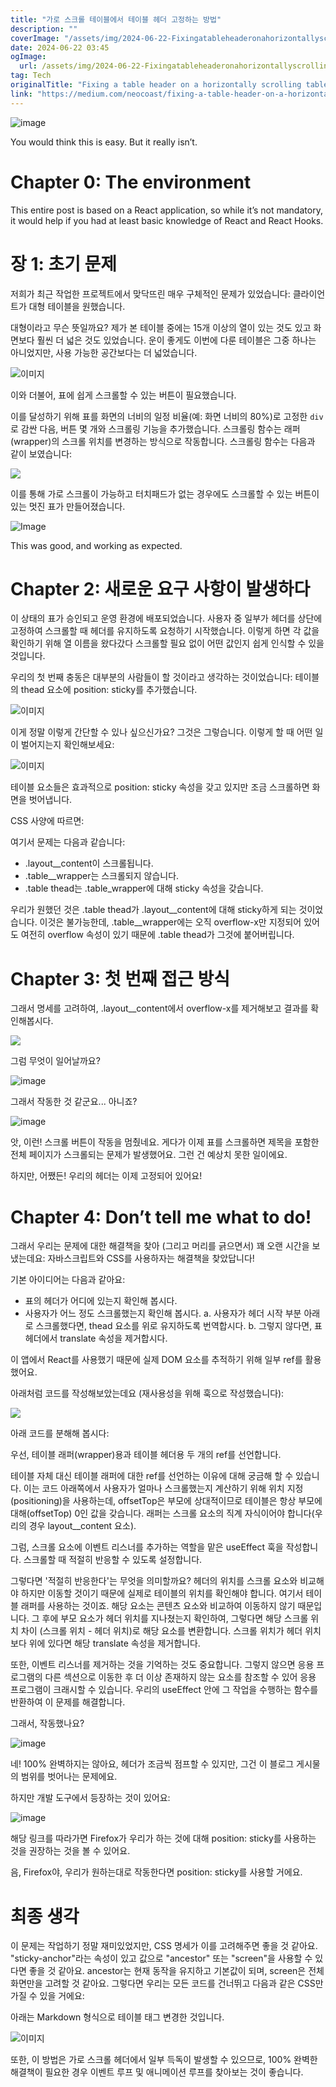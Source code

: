 ```yaml
---
title: "가로 스크롤 테이블에서 테이블 헤더 고정하는 방법"
description: ""
coverImage: "/assets/img/2024-06-22-Fixingatableheaderonahorizontallyscrollingtable_0.png"
date: 2024-06-22 03:45
ogImage: 
  url: /assets/img/2024-06-22-Fixingatableheaderonahorizontallyscrollingtable_0.png
tag: Tech
originalTitle: "Fixing a table header on a horizontally scrolling table"
link: "https://medium.com/neocoast/fixing-a-table-header-on-a-horizontally-scrolling-table-de3364610957"
---
```




![image](/assets/img/2024-06-22-Fixingatableheaderonahorizontallyscrollingtable_0.png)

You would think this is easy. But it really isn’t.

# Chapter 0: The environment

This entire post is based on a React application, so while it’s not mandatory, it would help if you had at least basic knowledge of React and React Hooks.


<div class="content-ad"></div>

# 장 1: 초기 문제

저희가 최근 작업한 프로젝트에서 맞닥뜨린 매우 구체적인 문제가 있었습니다: 클라이언트가 대형 테이블을 원했습니다.

대형이라고 무슨 뜻일까요? 제가 본 테이블 중에는 15개 이상의 열이 있는 것도 있고 화면보다 훨씬 더 넓은 것도 있었습니다. 운이 좋게도 이번에 다룬 테이블은 그중 하나는 아니었지만, 사용 가능한 공간보다는 더 넓었습니다.

![이미지](/assets/img/2024-06-22-Fixingatableheaderonahorizontallyscrollingtable_1.png)

<div class="content-ad"></div>

이와 더불어, 표에 쉽게 스크롤할 수 있는 버튼이 필요했습니다.

이를 달성하기 위해 표를 화면의 너비의 일정 비율(예: 화면 너비의 80%)로 고정한 `div`로 감싼 다음, 버튼 몇 개와 스크롤링 기능을 추가했습니다. 스크롤링 함수는 래퍼(wrapper)의 스크롤 위치를 변경하는 방식으로 작동합니다. 스크롤링 함수는 다음과 같이 보였습니다:

<img src="/assets/img/2024-06-22-Fixingatableheaderonahorizontallyscrollingtable_2.png" />

이를 통해 가로 스크롤이 가능하고 터치패드가 없는 경우에도 스크롤할 수 있는 버튼이 있는 멋진 표가 만들어졌습니다.

<div class="content-ad"></div>


![Image](https://miro.medium.com/v2/resize:fit:1400/1*6xTzUdpHHNCkKTkS5PWENQ.gif)

This was good, and working as expected.

# Chapter 2: 새로운 요구 사항이 발생하다

이 상태의 표가 승인되고 운영 환경에 배포되었습니다. 사용자 중 일부가 헤더를 상단에 고정하여 스크롤할 때 헤더를 유지하도록 요청하기 시작했습니다. 이렇게 하면 각 값을 확인하기 위해 열 이름을 왔다갔다 스크롤할 필요 없이 어떤 값인지 쉽게 인식할 수 있을 것입니다.


<div class="content-ad"></div>

우리의 첫 번째 충동은 대부분의 사람들이 할 것이라고 생각하는 것이었습니다: 테이블의 thead 요소에 position: sticky를 추가했습니다.

![이미지](/assets/img/2024-06-22-Fixingatableheaderonahorizontallyscrollingtable_3.png)

이게 정말 이렇게 간단할 수 있나 싶으신가요? 그것은 그렇습니다. 이렇게 할 때 어떤 일이 벌어지는지 확인해보세요:

![이미지](https://miro.medium.com/v2/resize:fit:1400/1*KBjRnzusCS-VdO3C-doD9A.gif)

<div class="content-ad"></div>

테이블 요소들은 효과적으로 position: sticky 속성을 갖고 있지만 조금 스크롤하면 화면을 벗어냅니다.

CSS 사양에 따르면:

여기서 문제는 다음과 같습니다:

- .layout__content이 스크롤됩니다.
- .table__wrapper는 스크롤되지 않습니다.
- .table thead는 .table_wrapper에 대해 sticky 속성을 갖습니다.

<div class="content-ad"></div>

우리가 원했던 것은 .table thead가 .layout__content에 대해 sticky하게 되는 것이었습니다. 이것은 불가능한데, .table__wrapper에는 오직 overflow-x만 지정되어 있어도 여전히 overflow 속성이 있기 때문에 .table thead가 그것에 붙어버립니다.

# Chapter 3: 첫 번째 접근 방식

그래서 명세를 고려하여, .layout__content에서 overflow-x를 제거해보고 결과를 확인해봅시다.

<img src="/assets/img/2024-06-22-Fixingatableheaderonahorizontallyscrollingtable_4.png" />

<div class="content-ad"></div>

그럼 무엇이 일어날까요?

![image](https://miro.medium.com/v2/resize:fit:1400/1*BN3b0lj6txdVX7w0LsJvgQ.gif)

그래서 작동한 것 같군요... 아니죠?

![image](https://miro.medium.com/v2/resize:fit:1400/1*iQPnhfp3bjC5QGndmaE1Nw.gif)

<div class="content-ad"></div>

앗, 이런! 스크롤 버튼이 작동을 멈췄네요. 게다가 이제 표를 스크롤하면 제목을 포함한 전체 페이지가 스크롤되는 문제가 발생했어요. 그런 건 예상치 못한 일이에요.

하지만, 어쨌든! 우리의 헤더는 이제 고정되어 있어요!

# Chapter 4: Don’t tell me what to do!

그래서 우리는 문제에 대한 해결책을 찾아 (그리고 머리를 긁으면서) 꽤 오랜 시간을 보냈는데요: 자바스크립트와 CSS를 사용하자는 해결책을 찾았답니다!

<div class="content-ad"></div>

기본 아이디어는 다음과 같아요:

- 표의 헤더가 어디에 있는지 확인해 봅시다.
- 사용자가 어느 정도 스크롤했는지 확인해 봅시다. a. 사용자가 헤더 시작 부분 아래로 스크롤했다면, thead 요소를 위로 유지하도록 번역합시다. b. 그렇지 않다면, 표 헤더에서 translate 속성을 제거합시다.

이 앱에서 React를 사용했기 때문에 실제 DOM 요소를 추적하기 위해 일부 ref를 활용했어요.

아래처럼 코드를 작성해보았는데요 (재사용성을 위해 훅으로 작성했습니다):

<div class="content-ad"></div>


<img src="/assets/img/2024-06-22-Fixingatableheaderonahorizontallyscrollingtable_5.png" />

아래 코드를 분해해 봅시다:

우선, 테이블 래퍼(wrapper)용과 테이블 헤더용 두 개의 ref를 선언합니다.

테이블 자체 대신 테이블 래퍼에 대한 ref를 선언하는 이유에 대해 궁금해 할 수 있습니다. 이는 코드 아래쪽에서 사용자가 얼마나 스크롤했는지 계산하기 위해 위치 지정(positioning)을 사용하는데, offsetTop은 부모에 상대적이므로 테이블은 항상 부모에 대해(offsetTop) 0인 값을 갖습니다. 래퍼는 스크롤 요소의 직계 자식이어야 합니다(우리의 경우 layout__content 요소).


<div class="content-ad"></div>

그럼, 스크롤 요소에 이벤트 리스너를 추가하는 역할을 맡은 useEffect 훅을 작성합니다. 스크롤할 때 적절히 반응할 수 있도록 설정합니다.

그렇다면 '적절히 반응한다'는 무엇을 의미할까요? 헤더의 위치를 스크롤 요소와 비교해야 하지만 이동할 것이기 때문에 실제로 테이블의 위치를 확인해야 합니다. 여기서 테이블 래퍼를 사용하는 것이죠. 해당 요소는 콘텐츠 요소와 비교하여 이동하지 않기 때문입니다. 그 후에 부모 요소가 헤더 위치를 지나쳤는지 확인하여, 그렇다면 해당 스크롤 위치 차이 (스크롤 위치 - 헤더 위치)로 해당 요소를 변환합니다. 스크롤 위치가 헤더 위치보다 위에 있다면 해당 translate 속성을 제거합니다.

또한, 이벤트 리스너를 제거하는 것을 기억하는 것도 중요합니다. 그렇지 않으면 응용 프로그램의 다른 섹션으로 이동한 후 더 이상 존재하지 않는 요소를 참조할 수 있어 응용 프로그램이 크래시할 수 있습니다. 우리의 useEffect 안에 그 작업을 수행하는 함수를 반환하여 이 문제를 해결합니다.

그래서, 작동했나요?

<div class="content-ad"></div>

![image](https://miro.medium.com/v2/resize:fit:1400/1*51AviR697AWxTnCS6QjquQ.gif)

네! 100% 완벽하지는 않아요, 헤더가 조금씩 점프할 수 있지만, 그건 이 블로그 게시물의 범위를 벗어나는 문제에요.

하지만 개발 도구에서 등장하는 것이 있어요:

![image](/assets/img/2024-06-22-Fixingatableheaderonahorizontallyscrollingtable_6.png)

<div class="content-ad"></div>

해당 링크를 따라가면 Firefox가 우리가 하는 것에 대해 position: sticky를 사용하는 것을 권장하는 것을 볼 수 있어요.

음, Firefox야, 우리가 원하는대로 작동한다면 position: sticky를 사용할 거에요.

# 최종 생각

이 문제는 작업하기 정말 재미있었지만, CSS 명세가 이를 고려해주면 좋을 것 같아요. "sticky-anchor"라는 속성이 있고 값으로 "ancestor" 또는 "screen"을 사용할 수 있다면 좋을 것 같아요. ancestor는 현재 동작을 유지하고 기본값이 되며, screen은 전체 화면만을 고려할 것 같아요. 그렇다면 우리는 모든 코드를 건너뛰고 다음과 같은 CSS만 가질 수 있을 거에요:

<div class="content-ad"></div>

아래는 Markdown 형식으로 테이블 태그 변경한 것입니다.


![이미지](/assets/img/2024-06-22-Fixingatableheaderonahorizontallyscrollingtable_7.png)

또한, 이 방법은 가로 스크롤 헤더에서 일부 득독이 발생할 수 있으므로, 100% 완벽한 해결책이 필요한 경우 이벤트 루프 및 애니메이션 루프를 찾아보는 것이 좋습니다.
